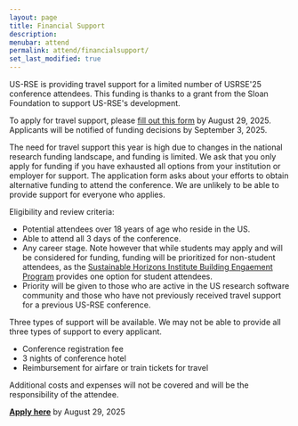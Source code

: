 ```yaml
---
layout: page
title: Financial Support
description: 
menubar: attend
permalink: attend/financialsupport/
set_last_modified: true
---
```


US-RSE is providing travel support for a limited number of USRSE'25 conference attendees.  This funding is thanks to a grant from the Sloan Foundation to support US-RSE's development.  

To apply for travel support, please [fill out this form](https://forms.gle/2BHm7zX78AcWmVmP7) by August 29, 2025.  Applicants will be notified of funding decisions by September 3, 2025.  

The need for travel support this year is high due to changes in the national research funding landscape, and funding is limited.  We ask that you only apply for funding if you have exhausted all options from your institution or employer for support.  The application form asks about your efforts to obtain alternative funding to attend the conference.  We are unlikely to be able to provide support for everyone who applies.

Eligibility and review criteria:

* Potential attendees over 18 years of age who reside in the US.  
* Able to attend all 3 days of the conference.
* Any career stage.  Note however that while students may apply and will be considered for funding, funding will be prioritized for non-student attendees, as the [Sustainable Horizons Institute Building Engaement Program](https://shinstitute.org/building-engagement-us-rse-2025/) provides one option for student attendees.  
* Priority will be given to those who are active in the US research software community and those who have not previously received travel support for a previous US-RSE conference.  

Three types of support will be available.  We may not be able to provide all three types of support to every applicant.

* Conference registration fee
* 3 nights of conference hotel
* Reimbursement for airfare or train tickets for travel

Additional costs and expenses will not be covered and will be the responsibility of the attendee.  

**[Apply here](https://forms.gle/2BHm7zX78AcWmVmP7)** by August 29, 2025


